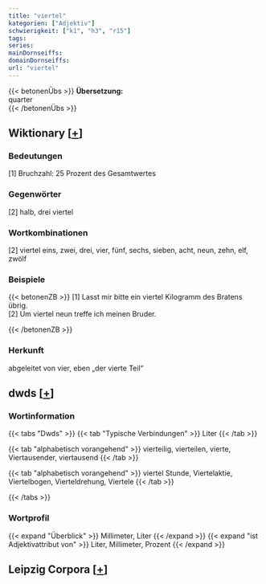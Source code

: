 ```yaml
---
title: "viertel"
kategorien: ["Adjektiv"]
schwierigkeit: ["k1", "h3", "r15"]
tags:
series:
mainDornseiffs:
domainDornseiffs:
url: "viertel"
---
```


{{< betonenÜbs >}}
**Übersetzung:**  
quarter  
{{< /betonenÜbs >}}

## Wiktionary [[+](https://de.wiktionary.org/wiki/viertel)]

### Bedeutungen
[1] Bruchzahl: 25 Prozent des Gesamtwertes  

### Gegenwörter
[2] halb, drei viertel  

### Wortkombinationen
[2] viertel eins, zwei, drei, vier, fünf, sechs, sieben, acht, neun, zehn, elf, zwölf  

### Beispiele
{{< betonenZB >}}
[1] Lasst mir bitte ein viertel Kilogramm des Bratens übrig.  
[2] Um viertel neun treffe ich meinen Bruder.  

{{< /betonenZB >}}
### Herkunft
abgeleitet von vier, eben „der vierte Teil“  



## dwds [[+](https://www.dwds.de/wb/viertel)]

### Wortinformation
{{< tabs "Dwds" >}}
{{< tab "Typische Verbindungen" >}}
Liter
{{< /tab >}}

{{< tab "alphabetisch vorangehend" >}}
vierteilig, vierteilen, vierte, Viertausender, viertausend
{{< /tab >}}

{{< tab "alphabetisch vorangehend" >}}
viertel Stunde, Viertelaktie, Viertelbogen, Vierteldrehung, Viertele
{{< /tab >}}

{{< /tabs >}}

### Wortprofil
{{< expand "Überblick" >}} Millimeter, Liter {{< /expand >}}
{{< expand "ist Adjektivattribut von" >}} Liter, Millimeter, Prozent {{< /expand >}}

## Leipzig Corpora [[+](https://corpora.uni-leipzig.de/en/res?word=viertel&corpusId=deu_newscrawl-public_2018)]

